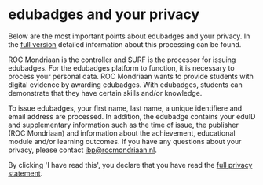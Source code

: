 # edubadges and your privacy

Below are the most important points about edubadges and your privacy. In the [full version](https://raw.githubusercontent.com/edubadges/privacy/master/mbo/roc-mondriaan/edubadges-formal-text-en.md) detailed information about this processing can be found.

ROC Mondriaan is the controller and SURF is the processor for issuing edubadges. For the edubadges platform to function, it is necessary to process your personal data. ROC Mondriaan wants to provide students with digital evidence by awarding edubadges. With edubadges, students can demonstrate that they have certain skills and/or knowledge.

To issue edubadges, your first name, last name, a unique identifiere and email address are processed. In addition, the edubadge contains your eduID and supplementary information such as the time of issue, the publisher (ROC Mondriaan) and information about the achievement, educational module and/or learning outcomes. If you have any questions about your privacy, please contact [ibp@rocmondriaan.nl](mailto:ibp@rocmondriaan.nl). 

By clicking 'I have read this', you declare that you have read the [full privacy statement](https://raw.githubusercontent.com/edubadges/privacy/master/mbo/roc-mondriaan/edubadges-formal-text-en.md).
